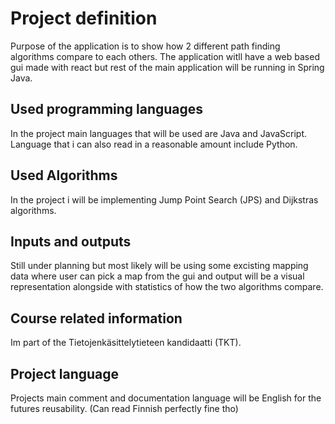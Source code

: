 <h1>Project definition</h1>

Purpose of the application is to show how 2 different path finding algorithms compare to each others. The application witll have a web based gui made with react but rest of the main application will be running in Spring Java.

<h2>Used programming languages</h2>

In the project main languages that will be used are Java and JavaScript. Language that i can also read in a reasonable amount include Python.

<h2>Used Algorithms</h2>

In the project i will be implementing Jump Point Search (JPS) and Dijkstras algorithms.

<h2>Inputs and outputs</h2>

Still under planning but most likely will be using some excisting mapping data where user can pick a map from the gui and output will be a visual representation alongside with statistics of how the two algorithms compare.

<h2>Course related information</h2>

Im part of the Tietojenkäsittelytieteen kandidaatti (TKT).

<h2>Project language</h2>

Projects main comment and documentation language will be English for the futures reusability. (Can read Finnish perfectly fine tho)
